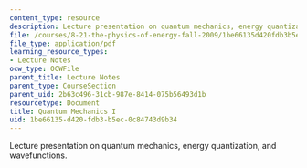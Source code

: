 ```yaml
---
content_type: resource
description: Lecture presentation on quantum mechanics, energy quantization, and wavefunctions.
file: /courses/8-21-the-physics-of-energy-fall-2009/1be66135d420fdb3b5ec0c84743d9b34_MIT8_21s09_lec06.pdf
file_type: application/pdf
learning_resource_types:
- Lecture Notes
ocw_type: OCWFile
parent_title: Lecture Notes
parent_type: CourseSection
parent_uid: 2b63c496-31cb-987e-8414-075b56493d1b
resourcetype: Document
title: Quantum Mechanics I
uid: 1be66135-d420-fdb3-b5ec-0c84743d9b34
---
```

Lecture presentation on quantum mechanics, energy quantization, and wavefunctions.

